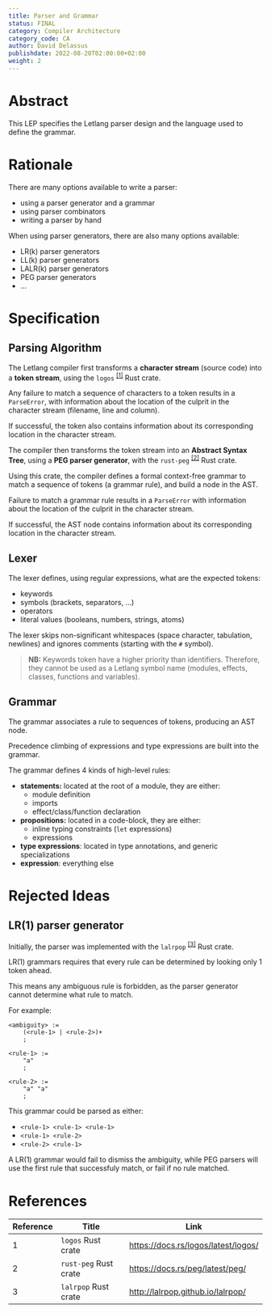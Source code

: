 ```yaml
---
title: Parser and Grammar
status: FINAL
category: Compiler Architecture
category_code: CA
author: David Delassus
publishdate: 2022-08-20T02:00:00+02:00
weight: 2
---
```


# Abstract

This LEP specifies the Letlang parser design and the language used to define the
grammar.

# Rationale

There are many options available to write a parser:

 - using a parser generator and a grammar
 - using parser combinators
 - writing a parser by hand

When using parser generators, there are also many options available:

 - LR(k) parser generators
 - LL(k) parser generators
 - LALR(k) parser generators
 - PEG parser generators
 - ...

# Specification

## Parsing Algorithm

The Letlang compiler first transforms a **character stream** (source code) into
a **token stream**, using the `logos` <sup>[[1]](#ref-1)</sup> Rust crate.

Any failure to match a sequence of characters to a token results in a
`ParseError`, with information about the location of the culprit in the
character stream (filename, line and column).

If successful, the token also contains information about its corresponding
location in the character stream.

The compiler then transforms the token stream into an **Abstract Syntax Tree**,
using a **PEG parser generator**, with the `rust-peg` <sup>[[2]](#ref-2)</sup>
Rust crate.

Using this crate, the compiler defines a formal context-free grammar to match
a sequence of tokens (a grammar rule), and build a node in the AST.

Failure to match a grammar rule results in a `ParseError` with information
about the location of the culprit in the character stream.

If successful, the AST node contains information about its corresponding
location in the character stream.

## Lexer

The lexer defines, using regular expressions, what are the expected tokens:

 - keywords
 - symbols (brackets, separators, ...)
 - operators
 - literal values (booleans, numbers, strings, atoms)

The lexer skips non-significant whitespaces (space character, tabulation,
newlines) and ignores comments (starting with the `#` symbol).

> **NB:** Keywords token have a higher priority than identifiers. Therefore,
> they cannot be used as a Letlang symbol name (modules, effects, classes,
> functions and variables).

## Grammar

The grammar associates a rule to sequences of tokens, producing an AST node.

Precedence climbing of expressions and type expressions are built into the
grammar.

The grammar defines 4 kinds of high-level rules:

 - **statements:** located at the root of a module, they are either:
    - module definition
    - imports
    - effect/class/function declaration
 - **propositions:** located in a code-block, they are either:
    - inline typing constraints (`let` expressions)
    - expressions
 - **type expressions**: located in type annotations, and generic specializations
 - **expression**: everything else

# Rejected Ideas

## LR(1) parser generator

Initially, the parser was implemented with the `lalrpop` <sup>[[3]](#ref-3)</sup>
Rust crate.

LR(1) grammars requires that every rule can be determined by looking only 1
token ahead.

This means any ambiguous rule is forbidden, as the parser generator cannot
determine what rule to match.

For example:

```bnf
<ambiguity> :=
    (<rule-1> | <rule-2>)+
    ;

<rule-1> :=
    "a"
    ;

<rule-2> :=
    "a" "a"
    ;
```

This grammar could be parsed as either:

 - `<rule-1> <rule-1> <rule-1>`
 - `<rule-1> <rule-2>`
 - `<rule-2> <rule-1>`

A LR(1) grammar would fail to dismiss the ambiguity, while PEG parsers will
use the first rule that successfuly match, or fail if no rule matched.

# References

| Reference | Title | Link |
| --- | --- | --- |
| <span id="ref-1">1</span> | `logos` Rust crate | https://docs.rs/logos/latest/logos/ |
| <span id="ref-2">2</span> | `rust-peg` Rust crate | https://docs.rs/peg/latest/peg/ |
| <span id="ref-3">3</span> | `lalrpop` Rust crate | http://lalrpop.github.io/lalrpop/ |
